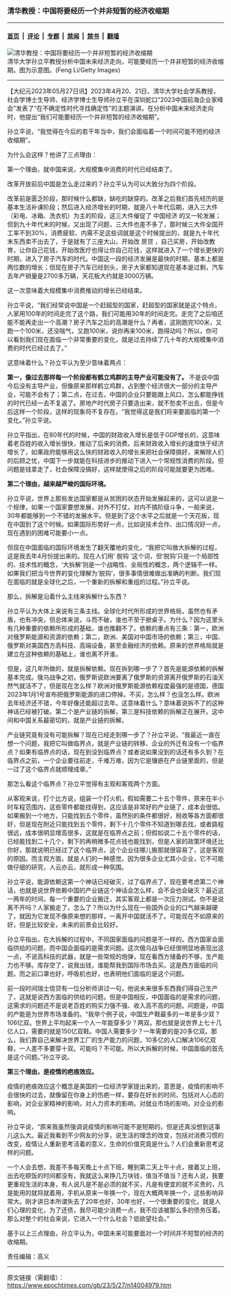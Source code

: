 ### 清华教授：中国将要经历一个并非短暂的经济收缩期

---

#### [首页](../../../..?n14004979) &nbsp;|&nbsp; [评论](../../../../../epoch-comment?n14004979) &nbsp;|&nbsp; [专题](../../../../../epoch-special?n14004979) &nbsp;|&nbsp; [禁闻](../../../../../epoch-news?n14004979) &nbsp;|&nbsp; [禁书](../../../../../books?n14004979) &nbsp;|&nbsp; [翻墙](https://github.com/gfw-breaker/nogfw/blob/master/README.md?n14004979)


<div><img alt="清华教授：中国将要经历一个并非短暂的经济收缩期" class="attachment-djy_600_400 size-djy_600_400 wp-post-image" src="https://i.epochtimes.com/assets/uploads/2023/05/id14004994-A4-11.jpeg"/>
<div class="caption">
 清华大学孙立平教授分析中国未来经济走向，可能要经历一个并非短暂的经济收缩期。图为示意图。(Feng Li/Getty Images)
</div></div><hr/><div class="post_content" id="artbody" itemprop="articleBody">
 <!-- article content begin -->
 <p>
  【大纪元2023年05月27日讯】2023年4月20、21日，清华大学社会学系教授，社会学博士生导师、经济学博士生导师孙立平在深圳蛇口“2023中国前海企业家峰会”发表了“在不确定性时代寻找确定性”的主题演讲。在分析中国未来经济走向时，他提出“我们可能要经历一个并非短暂的经济收缩期”。
 </p>
 <p>
  孙立平说，“我觉得在今后的若干年当中，我们会面临着一个时间可能不短的经济收缩期”。
 </p>
 <p>
  为什么会这样？他讲了三点理由：
 </p>
 <p>
  第一个理由，就中国来说，大规模集中消费的时代已经结束了。
 </p>
 <p>
  改革开放前后中国是怎么走过来的？孙立平认为可以大致分为四个阶段。
 </p>
 <p>
  改革前是匮乏阶段，那时候什么都缺，缺吃的缺穿的。改革之后我们首先经历的是基本生活补课阶段；然后进入经济增长的时期，就是八十年代后期，进入三大件（彩电、冰箱、洗衣机）为主的阶段，这三大件催促了
  <ok href="https://www.epochtimes.com/gb/tag/%E4%B8%AD%E5%9B%BD%E7%BB%8F%E6%B5%8E.html">
   中国经济
  </ok>
  的又一轮发展；但到九十年代末的时候，又出现了问题，三大件也差不多了，那时候三大件全国开工率不到30%，消费疲软、内需不足这些词就是这个时候提出的，就是九十年代末东西卖不出去了，于是就有了三座大山，开始改
  <ok href="https://www.epochtimes.com/gb/tag/%E6%88%BF%E8%B4%B7.html">
   房贷
  </ok>
  ，自己买房，开始改教育，让你自己花钱，开始改医疗也得让你自己花钱，这样就进入了一个增长更快的时期，进入了房子汽车的时代。中国这一段的经济发展是最快的时期，基本上都是两位数的增长；但现在房子汽车已经到头，房子大家都知道现在基本是过剩，汽车去年产销量是2700多万辆，天花板大约就是3000万辆。
 </p>
 <p>
  这一次意味着大规模集中消费推动的增长已经结束。
 </p>
 <p>
  孙立平说，“我们经常说中国是一个赶超型的国家，赶超型的国家就是这个特点，人家用100年的时间走完了这个路，我们可能用30年的时间走完。走完了之后咱还能不能再走出一个高潮？房子汽车之后的高潮是什么？再者，这刚跑完100米，又跑一个100米，还没喘气，又跑100米，说你再来100米，跑得动吗？所以，你可以看到我们现在面临一个非常重要的变化，就是过去持续了几十年的大规模集中消费的时代已经过去了。”
 </p>
 <p>
  这意味着什么？孙立平认为至少意味着两点：
 </p>
 <p>
  <strong>
   第一，像过去那样每一个阶段都有鹤立鸡群的主导产业可能没有了。
  </strong>
  不是说中国今后没有主导产业，但像原来那样鹤立鸡群，占到整个经济很大一部分的主导产业，可能不会有了；第二点，在过去，中国的企业只要能跟上风口，怎么都能挣钱的时代已经一去不复返了。房地产时代房子只要造出来，就不愁卖不出去，但是今后这样一个阶段，这样的现象将不复存在。“我觉得这是我们将来要面临的第一个变化。”孙立平说。
 </p>
 <p>
  孙立平指出，在80年代的时候，中国的财政收入增长是低于GDP增长的，这意味着老百姓的收入增长很快，推动了后来的消费。后来财政收入增长的速度快于经济增长了，如果政府能够用这么快的财政收入的增长来把社会保障搞好，来解除人们的后顾之忧，中国下一步就能在科技进步的推动下进入一个常规性消费的阶段。但问题是钱拿走了，社会保障没搞好，这样就使得之后的阶段可能就要更为困难。
 </p>
 <p>
  <strong>
   第二个理由，越来越严峻的国际环境。
  </strong>
 </p>
 <p>
  孙立平说，世界上那些发达国家都是从贫困的状态开始发展起来的，这可以说是一个规律，如果一个国家要想发展，对外不打仗，对内不搞阶级斗争，一般来说，30年都能够到一个不错的发展水平。但是到了这个水平之后就是一个天花板，现在中国到了这个时候。如果国际形势好一点，比如说技术合作、出口情况好一点，现在遇到的困难可能要小一点。
 </p>
 <p>
  但现在中国面临的国际环境发生了翻天覆地的变化，“我把它叫做大拆解的过程，这是我去年4月份提出来的。现在人们用‘
  <ok href="https://www.epochtimes.com/gb/tag/%E8%84%B1%E9%92%A9.html">
   脱钩
  </ok>
  ’这个词，但‘脱钩’只是一个局部性的、技术性的概念，‘大拆解’则是一个战略性、全局性的概念，两个逻辑不一样。如果我们把当今世界的变化理解为‘脱钩’，很多事情很难做出准确的判断。我们现在面临的就是全球化之后，一个重新的拆解和重组的过程。”孙立平说。
 </p>
 <p>
  那么，拆解是沿着什么主线来拆解什么东西？
 </p>
 <p>
  孙立平认为大体上来说有三条主线。全球化时代所形成的世界格局，虽然也有矛盾，也有冲突，但总体来说，斗而不破，谁也不至于掀桌子。为什么？因为这里头有几种重要的依赖所形成的基础，谁也推翻不了。依赖的重点有三条：第一，欧洲对俄罗斯能源和资源的依赖；第二，欧洲、美国对中国市场的依赖；第三，中国、俄罗斯对美国西方高科技、高端设备，甚至金融经济的依赖。原来的世界格局就是建立在这种依赖的基础上，谁也离不开谁。
 </p>
 <p>
  但是，这几年所做的，就是拆解依赖。现在拆到哪一步了？首先是能源依赖的拆解基本完成。俄乌战争之初，俄罗斯说欧洲要离了俄罗斯的资源离开俄罗斯的石油天然气就活不了，但是现在怎么样？欧洲对俄罗斯能源依赖程度最强的是德国，德国2023年1月1号宣布把俄罗斯能源的进口停掉。不买，怎么样？也没怎么样。欧洲去年经济还不错，今年好像还能超过去年。这意味着什么？意味着说拆不了的这种神话已经被打破。第二个是产业链的拆解，第三是科技依赖的拆解正在展开。这中间和中国关系最密切的，就是产业链的拆解。
 </p>
 <p>
  产业链究竟有没有可能拆解？现在已经走到哪一步了？孙立平说，“我最近一直在想一个问题，我把它叫做临界点，就是产业链的转移、企业的外迁有没有一个临界点？如果有临界点的话，现在到没到临界点？或者说如果没到的话还有多久到？在临界点之前，一个企业要往前走，千难万难，因为它是镶嵌在产业链里面的，但是一过了这个临界点就顺理成章。”
 </p>
 <p>
  那怎么看这个临界点？孙立平觉得有主观和客观两个方面。
 </p>
 <p>
  从客观来说，打个比方说，组装一个打火机，假如需要二十五个零件，原来在半小时车程范围内，这些零件都能找得到，这应该是非常好的产业链了，成本会很低。如果搬到一个地方，只能找到五个零件，虽然别的条件都很好，税收等各方面都很好，但是现在附近只能找到五个零件，剩下十几个零件不知道到哪去找，或者路程很远，成本很明显增高很多，这就是在临界点之前；但假如说二十五个零件的话，已经能找到二十几个，剩下的再稍微多花点钱也能找到，但是人家的政策环境还比你好，那就说明已经过了这个临界点，这个企业往哪儿搬那就很容易了，这是客观的原因。而主观方面，就是人们的一种感觉。因为很多企业尤其小企业，它不可能做仔细的研究，人云亦云，就形成一种氛围。
 </p>
 <p>
  孙立平说，能源依赖这第一个神话已经破灭，过了临界点了，现在要考虑第二个神话，也就是说世界依赖中国的产业链这个神话会怎么样，会不会也会破灭？最近这一两年的时间，每一个重要的企业搬迁，其实客观上都是一次压力测试。你不是说离不开吗？人家搬走了，怎么了？所以为什么现在一些国外企业的口气越来越硬了，就因为它发现不像原来想的那样，一离开中国就活不了。可能现在不如原来的好，但是比较安全，未来的前景会比较好。
 </p>
 <p>
  孙立平指出，在大拆解的过程中，不同国家面临的问题是不一样的。西方国家会面临供给的问题，而中国会面临的是需求问题。这次俄乌战争已经很明显地表现出这一点，不说高科技的武器，就是一些常规的炮弹，现在看西方储备的不够，生产能力也不够。库存空了，说我出钱，谁能帮我到国际市场去买。这是西方面临的问题。而之前口罩也好，呼吸机也好，也表明他们面临的是这个问题。
 </p>
 <p>
  前一段时间瑞士信贷有一位分析师讲过一句，他说未来很多东西我们得自己生产了，这就是说西方面临的供给的问题。但是中国相反，中国面临的是需求的问题，这需求的问题还不是说老百姓的购买力强不强、收入高不高的问题。问题是，中国的产能是为世界市场准备的。“我举个例子说，中国生产鞋最多的一年是多少双？106亿双。世界上平均起来一个人一年能穿多少？两双。那也就是说世界上七十几亿人口，需要的就是150亿双鞋。中国人需要多少？一年需要的是20多亿双。那么，我们靠自己来解决世界工厂的生产能力的问题，10多亿的人口解决106亿双鞋，一人差不多要穿十双。可能吗？不可能。所以大拆解的时候，中国面临的首先是这个问题。”孙立平说。
 </p>
 <p>
  <strong>
   第三个理由，是疫情的疤痕效应。
  </strong>
 </p>
 <p>
  疫情的疤痕效应这个概念是美国的一位经济学家提出来的，意思是，疫情的影响不会很快的过去，就像留在你身上的伤疤一样，要存在好长的时间，包括对人心态的影响，对企业家精神的影响，对人力资本的影响，对就业市场的影响，对企业的影响。
 </p>
 <p>
  孙立平说，“原来我虽然强调说疫情的影响可能不是短期的，但是还真没想到这事儿这么大。最近我看到不少网友的分享，说生活的理念的改变，包括对消费习惯的改变，疫情让人重新思考活着的意义，生命的价值究竟是什么？人们会重新思考这样的问题。
 </p>
 <p>
  一个人会去想，我差不多每天晚上十点下班，睡到第二天上午十点，接着又上班，出去吃顿饭的时间都没有，我就这么来挣几万块钱，值当不值当？还有人说，我要更重视生活的本身，有人说凡是不是必须的就不买，凡是有便宜的就不买贵的，凡是能用的就将就着用，手机从原来一年换一个，现在大概两年换一个，这些影响非常大。刚才讲日本所谓失去了20年也好，30年也好，一个很重要的变化，就是人们心理的变化，为了还债，我尽可能少消费一点，我不应该被那么多的债务压着。那么对整个的社会来说，它进入一个什么社会？低欲望社会。”
 </p>
 <p>
  基于以上三点理由，孙立平认为，中国未来可能要面对一个时间并不短暂的经济的收缩期。
 </p>
 <p>
  责任编辑：高义
 </p>
 <!-- article content end -->
 <div id="below_article_ad">
 </div>
</div>


---

原文链接（需翻墙）：https://www.epochtimes.com/gb/23/5/27/n14004979.htm